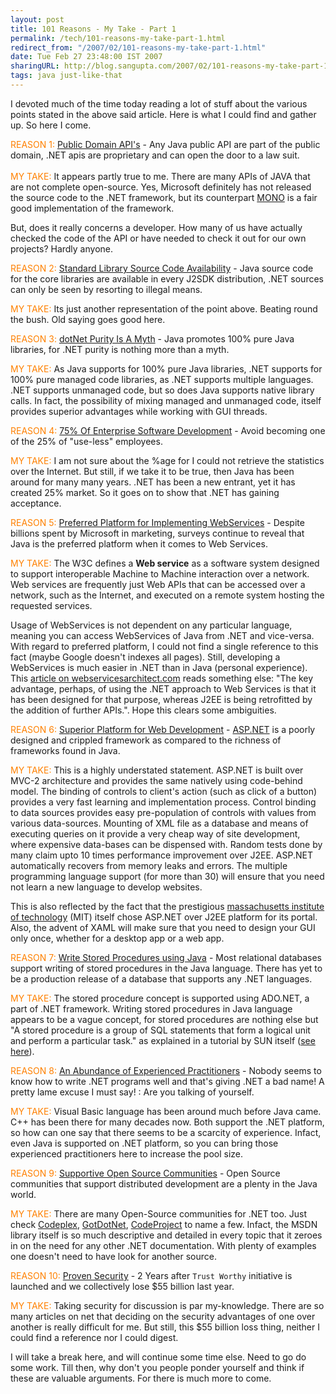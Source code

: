 ```yaml
---
layout: post
title: 101 Reasons - My Take - Part 1
permalink: /tech/101-reasons-my-take-part-1.html
redirect_from: "/2007/02/101-reasons-my-take-part-1.html"
date: Tue Feb 27 23:48:00 IST 2007
sharingURL: http://blog.sangupta.com/2007/02/101-reasons-my-take-part-1.html
tags: java just-like-that
---
```


<p>I devoted much of the time today reading a lot of stuff about the various points stated in the above said article. Here is what I could find and gather up. So here I come.</p> 
<p><span style="color:#ff8000;">REASON 1:</span> <a href="http://www.manageability.org/manageabilityWiki/PublicDomainAPIs">Public Domain API's</a> - Any Java public API are part of the public domain, .NET apis are proprietary and can open the door to a law suit.<br><br><span style="color:#ff8000;">MY TAKE:</span> It appears partly true to me. There are many APIs of JAVA that are not complete open-source. Yes, Microsoft definitely has not released the source code to the .NET framework, but its counterpart <a href="http://www.mono-project.com/Main_Page">MONO</a> is a fair good implementation of the framework. </p> 
<p>But, does it really concerns a developer. How many of us have actually checked the code of the API or have needed to check it out for our own projects? Hardly anyone.</p> 
<p> </p> 
<p><span style="color:#ff8000;">REASON 2:</span> <a href="http://www.manageability.org/manageabilityWiki/StandardLibrarySourceCodeAvailability">Standard Library Source Code Availability</a> - Java source code for the core libraries are available in every J2SDK distribution, .NET sources can only be seen by resorting to illegal means. </p> 
<p><span style="color:#ff8000;"></span><span style="color:#ff8000;">MY TAKE:</span> Its just another representation of the point above. Beating round the bush. Old saying goes good here.</p> 
<p> </p> 
<p><span style="color:#ff8000;">REASON 3:</span> <a href="http://www.manageability.org/manageabilityWiki/DotNetPurityIsAMyth">dotNet Purity Is A Myth</a> - Java promotes 100% pure Java libraries, for .NET purity is nothing more than a myth.</p> 
<p><span style="color:#ff8000;"></span><span style="color:#ff8000;">MY TAKE:</span> As Java supports for 100% pure Java libraries, .NET supports for 100% pure managed code libraries, as .NET supports multiple languages. .NET supports unmanaged code, but so does Java supports native library calls. In fact, the possibility of mixing managed and unmanaged code, itself provides superior advantages while working with GUI threads.</p> 
<p> </p> 
<p><span style="color:#ff8000;">REASON 4:</span> <a href="http://www.manageability.org/manageabilityWiki/75OfEnterpriseSoftwareDevelopment">75% Of Enterprise Software Development</a> - Avoid becoming one of the 25% of "use-less" employees.</p> 
<p><span style="color:#ff8000;"></span><span style="color:#ff8000;">MY TAKE:</span> I am not sure about the %age for I could not retrieve the statistics over the Internet. But still, if we take it to be true, then Java has been around for many many years. .NET has been a new entrant, yet it has created 25% market. So it goes on to show that .NET has gaining acceptance.</p> 
<p> </p> 
<p><span style="color:#ff8000;">REASON 5:</span> <a href="http://www.manageability.org/manageabilityWiki/PreferredPlatformForImplementingWebServices">Preferred Platform for Implementing WebServices</a> - Despite billions spent by Microsoft in marketing, surveys continue to reveal that Java is the preferred platform when it comes to Web Services.</p> 
<p><span style="color:#ff8000;"></span><span style="color:#ff8000;">MY TAKE: </span>The W3C defines a <b>Web service</b> as a software system designed to support interoperable Machine to Machine interaction over a network. Web services are frequently just Web APIs that can be accessed over a network, such as the Internet, and executed on a remote system hosting the requested services.</p> 
<p>Usage of WebServices is not dependent on any particular language, meaning you can access WebServices of Java from .NET and vice-versa. With regard to preferred platform, I could not find a single reference to this fact (maybe Google doesn't indexes all pages). Still, developing a WebServices is much easier in .NET than in Java (personal experience). This <a href="http://www.webservicesarchitect.com/content/articles/hanson01.asp">article on webservicesarchitect.com</a> reads something else: "The key advantage, perhaps, of using the .NET approach to Web Services is that it has been designed for that purpose, whereas J2EE is being retrofitted by the addition of further APIs.". Hope this clears some ambiguities.</p> 
<p> </p> 
<p><span style="color:#ff8000;">REASON 6:</span> <a href="http://www.manageability.org/manageabilityWiki/SuperiorPlatformForWebDevelopment">Superior Platform for Web Development</a> - <a href="http://asp.net/">ASP.NET</a> is a poorly designed and crippled framework as compared to the richness of frameworks found in Java.</p> 
<p><span style="color:#ff8000;">MY TAKE: </span>This is a highly understated statement. ASP.NET is built over MVC-2 architecture and provides the same natively using code-behind model. The binding of controls to client's action (such as click of a button) provides a very fast learning and implementation process. Control binding to data sources provides easy pre-population of controls with values from various data-sources. Mounting of XML file as a database and means of executing queries on it provide a very cheap way of site development, where expensive data-bases can be dispensed with. Random tests done by many claim upto 10 times performance improvement over J2EE. ASP.NET automatically recovers from memory leaks and errors. The multiple programming language support (for more than 30) will ensure that you need not learn a new language to develop websites.</p> 
<p>This is also reflected by the fact that the prestigious <a href="http://mit.edu/aboutmit/">massachusetts institute of technology</a> (MIT) itself chose ASP.NET over J2EE platform for its portal. Also, the advent of XAML will make sure that you need to design your GUI only once, whether for a desktop app or a web app.</p> 
<p> </p> 
<p><span style="color:#ff8000;">REASON 7:</span> <a href="http://www.manageability.org/manageabilityWiki/WriteStoredProceduresUsingJava">Write Stored Procedures using Java</a> - Most relational databases support writing of stored procedures in the Java language. There has yet to be a production release of a database that supports any .NET languages.</p> 
<p><span style="color:#ff8000;">MY TAKE: </span>The stored procedure concept is supported using ADO.NET, a part of .NET framework. Writing stored procedures in Java language appears to be a vague concept, for stored procedures are nothing else but "A stored procedure is a group of SQL statements that form a logical unit and perform a particular task." as explained in a tutorial by SUN itself (<a href="http://java.sun.com/docs/books/tutorial/jdbc/basics/storedprocedures.html">see here</a>).</p> 
<p> </p> 
<p><span style="color:#ff8000;">REASON 8:</span> <a href="http://www.manageability.org/manageabilityWiki/AnAbundanceOfExperiencedPractitioners">An Abundance of Experienced Practitioners</a> - Nobody seems to know how to write .NET programs well and that's giving .NET a bad name! A pretty lame excuse I must say! : Are you talking of yourself.</p> 
<p><span style="color:#ff8000;">MY TAKE: </span>Visual Basic language has been around much before Java came. C++ has been there for many decades now. Both support the .NET platform, so how can one say that there seems to be a scarcity of experience. Infact, even Java is supported on .NET platform, so you can bring those experienced practitioners here to increase the pool size.</p> 
<p> </p> 
<p><span style="color:#ff8000;">REASON 9:</span> <a href="http://www.manageability.org/manageabilityWiki/SupportiveOpenSourceCommunities">Supportive Open Source Communities</a> - Open Source communities that support distributed development are a plenty in the Java world. </p> 
<p><span style="color:#ff8000;">MY TAKE: </span>There are many Open-Source communities for .NET too. Just check <a href="http://www.codeplex.com/">Codeplex</a>, <a href="http://www.gotdotnet.com/">GotDotNet</a>, <a href="http://www.codeproject.com/">CodeProject</a> to name a few. Infact, the MSDN library itself is so much descriptive and detailed in every topic that it zeroes in on the need for any other .NET documentation. With plenty of examples one doesn't need to have look for another source.</p> 
<p><span style="color:#ff8000;"></span> </p> 
<p><span style="color:#ff8000;">REASON 10:</span> <a href="http://www.manageability.org/manageabilityWiki/ProvenSecurity">Proven Security</a> - 2 Years after <code>Trust Worthy</code> initiative is launched and we collectively lose $55 billion last year.</p> 
<p><span style="color:#ff8000;">MY TAKE: </span>Taking security for discussion is par my-knowledge. There are so many articles on net that deciding on the security advantages of one over another is really difficult for me. But still, this $55 billion loss thing, neither I could find a reference nor I could digest.</p> 
<p> </p> 
<p>I will take a break here, and will continue some time else. Need to go do some work. Till then, why don't you people ponder yourself and think if these are valuable arguments. For there is much more to come.</p>
